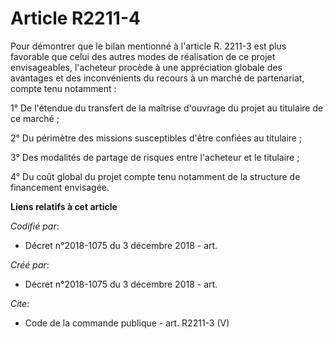 # Article R2211-4

Pour démontrer que le bilan mentionné à l'article R. 2211-3 est plus favorable que celui des autres modes de réalisation de
ce projet envisageables, l'acheteur procède à une appréciation globale des avantages et des inconvénients du recours à un
marché de partenariat, compte tenu notamment : 

1° De l'étendue du transfert de la maîtrise d'ouvrage du projet au titulaire de ce marché ; 

2° Du périmètre des missions susceptibles d'être confiées au titulaire ; 

3° Des modalités de partage de risques entre l'acheteur et le titulaire ; 

4° Du coût global du projet compte tenu notamment de la structure de financement envisagée.

**Liens relatifs à cet article**

_Codifié par_:

  - Décret n°2018-1075 du 3 décembre 2018 - art.

_Créé par_:

  - Décret n°2018-1075 du 3 décembre 2018 - art.

_Cite_:

  - Code de la commande publique - art. R2211-3 (V)
